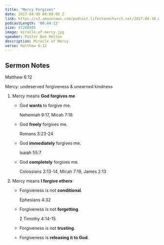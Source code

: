 ```yaml
---
title: "Mercy Forgives"
date: 2017-04-30 00:00:00 Z
link: https://s3.amazonaws.com/podcast.lifestonechurch.net/2017-04-30.mp3
podcastLength: '00:44:12'
size: 47280805
image: miracle-of-mercy.jpg
speaker: Pastor Ben Helton
description: Miracle of Mercy
verse: Matthew 6:12
---
```


## Sermon Notes

Matthew 6:12

Mercy: undeserved forgiveness & unearned kindness

1. Mercy means **God forgives me**

    - God **wants** to forgive me.

        Nehemiah 9:17, Micah 7:18

    - God **freely** forgives me.

        Romans 3:23-24

    - God **immediately** forgives me.

        Isaiah 55:7

    - God **completely** forgives me.

        Colossians 2:13-14, Micah 7:19, James 2:13

2. Mercy means **I forgive others**

    - Forgiveness is not **conditional**.

        Ephesians 4:32

    - Forgiveness is not **forgetting**.

        2 Timothy 4:14-15

    - Forgiveness is not **trusting**.

    - Forgiveness is **releasing it to God**.
